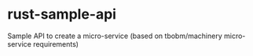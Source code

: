 # rust-sample-api
Sample API to create a micro-service (based on tbobm/machinery micro-service requirements)
